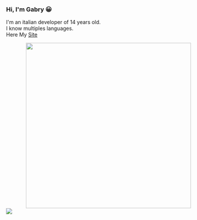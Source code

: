 <div align="left">
  <div>
    
### Hi, I'm Gabry 😀
I'm an italian developer of 14 years old.  
I know multiples languages.  
Here My [Site](https://gabry.cf)
    
  </div>
</div>

<div align="right"> 
  <a href="https://gabry.cf" target="_blank"><img width="450vh" src="https://github-readme-stats.vercel.app/api?username=Gabry-76&theme=dracula&show_icons=true&hide=contribs,prs&width=5000px"></a>
</div>

<div align="left">
  <a href="https://discord.com/users/683423964227436576" target="_blank"><img src="https://lanyard.cnrad.dev/api/683423964227436576?idleMessage=Watching My Life In My Bed&bg=282a36&border=10px"></a>
</div>
